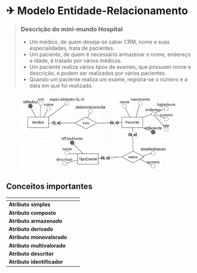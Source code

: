 # ✈ Modelo Entidade-Relacionamento



> ### Descrição do mini-mundo Hospital
>
> * Um médico, de quem deseja-se saber CRM, nome e suas especialidades, trata de pacientes.&#x20;
> * Um paciente, de quem é necessário armazenar o nome, endereço e idade, é tratado por vários médicos.
> * Um paciente realiza vários tipos de exames, que possuem nome e descrição, e podem ser realizados por vários pacientes.&#x20;
> * Quando um paciente realiza um exame, registra-se o número e a data em que foi realizado.

<figure><img src="../../.gitbook/assets/Captura de tela de 2023-03-13 17-54-59.png" alt=""><figcaption></figcaption></figure>

## Conceitos importantes

<table data-card-size="large" data-view="cards"><thead><tr><th></th><th></th><th></th></tr></thead><tbody><tr><td><strong>Atributo simples</strong></td><td></td><td></td></tr><tr><td><strong>Atributo composto</strong></td><td></td><td></td></tr><tr><td><strong>Atributo armazenado</strong></td><td></td><td></td></tr><tr><td><strong>Atributo derivado</strong></td><td></td><td></td></tr><tr><td><strong>Atributo monovalorado</strong></td><td></td><td></td></tr><tr><td><strong>Atributo multivalorado</strong></td><td></td><td></td></tr><tr><td><strong>Atributo descritor</strong></td><td></td><td></td></tr><tr><td><strong>Atributo identificador</strong></td><td></td><td></td></tr></tbody></table>
